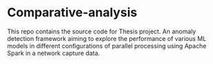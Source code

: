 # Comparative-analysis
This repo contains the source code for Thesis project. An anomaly detection framework aiming to explore the performance of various ML models in different configurations of parallel processing using Apache Spark in a network capture data.
